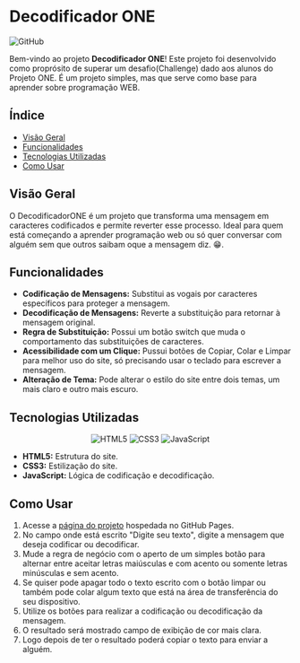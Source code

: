 # Decodificador ONE
![GitHub](https://img.shields.io/badge/github-%23121011.svg?style=for-the-badge&logo=github&logoColor=white)

Bem-vindo ao projeto **Decodificador ONE**! Este projeto foi desenvolvido como proprósito de superar um desafio(Challenge) dado aos alunos do Projeto ONE. É um projeto simples, mas que serve como base para aprender sobre programação WEB.

## Índice

- [Visão Geral](#visão-geral)
- [Funcionalidades](#funcionalidades)
- [Tecnologias Utilizadas](#tecnologias-utilizadas)
- [Como Usar](#como-usar)

## Visão Geral

O DecodificadorONE é um projeto que transforma uma mensagem em caracteres codificados e permite reverter esse processo. Ideal para quem está começando a aprender programação web ou só quer conversar com alguém sem que outros saibam oque a mensagem diz. :grin:.

## Funcionalidades

- **Codificação de Mensagens:** Substitui as vogais por caracteres específicos para proteger a mensagem.
- **Decodificação de Mensagens:** Reverte a substituição para retornar à mensagem original.
- **Regra de Substituição:** Possui um botão switch que muda o comportamento das substituições de caracteres.
- **Acessibilidade com um Clique:** Pussui botões de Copiar, Colar e Limpar para melhor uso do site, só precisando usar o teclado para escrever a mensagem.
- **Alteração de Tema:** Pode alterar o estilo do site entre dois temas, um mais claro e outro mais escuro.

## Tecnologias Utilizadas
<div align="center">

![HTML5](https://img.shields.io/badge/html5-%23E34F26.svg?style=for-the-badge&logo=html5&logoColor=white)
![CSS3](https://img.shields.io/badge/css3-%231572B6.svg?style=for-the-badge&logo=css3&logoColor=white)
![JavaScript](https://img.shields.io/badge/javascript-%23323330.svg?style=for-the-badge&logo=javascript&logoColor=%23F7DF1E)

</div>

- **HTML5:** Estrutura do site.
- **CSS3:** Estilização do site.
- **JavaScript:** Lógica de codificação e decodificação.

## Como Usar

1. Acesse a [página do projeto](https://caiozreis.github.io/decodificadorONE/) hospedada no GitHub Pages.
2. No campo onde está escrito "Digite seu texto", digite a mensagem que deseja codificar ou decodificar.
3. Mude a regra de negócio com o aperto de um simples botão para alternar entre aceitar letras maiúsculas e com acento ou somente letras minúsculas e sem acento.
4. Se quiser pode apagar todo o texto escrito com o botão limpar ou também pode colar algum texto que está na área de transferência do seu dispositivo.
5. Utilize os botões para realizar a codificação ou decodificação da mensagem.
6. O resultado será mostrado campo de exibição de cor mais clara.
7. Logo depois de ter o resultado poderá copiar o texto para enviar a alguém.
